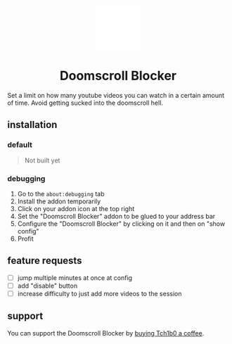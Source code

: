 <div align="center">
    <img src="./logo.png">
    <h1>Doomscroll Blocker</h1>
</div>

Set a limit on how many youtube videos you can watch in a certain amount of time. Avoid getting sucked into the doomscroll hell.

## installation

### default

> Not built yet

### debugging

1. Go to the `about:debugging` tab
1. Install the addon temporarily
1. Click on your addon icon at the top right
1. Set the "Doomscroll Blocker" addon to be glued to your address bar
1. Configure the "Doomscroll Blocker" by clicking on it and then on "show config"
1. Profit

## feature requests

-   [ ] jump multiple minutes at once at config
-   [ ] add "disable" button
-   [ ] increase difficulty to just add more videos to the session

## support

You can support the Doomscroll Blocker by [buying Tch1b0 a coffee](https://buymeacoffee.com/tchibo).
